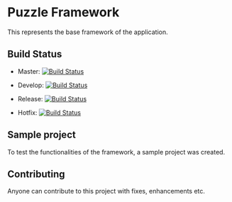 # Puzzle Framework

This represents the base framework of the application.

## Build Status

* Master: 
  [![Build Status](https://travis-ci.org/spark-development/puzzle-framework.svg?branch=master)](https://travis-ci.org/spark-development/puzzle-framework)

* Develop: 
  [![Build Status](https://travis-ci.org/spark-development/puzzle-framework.svg?branch=develop)](https://travis-ci.org/spark-development/puzzle-framework)

* Release: 
  [![Build Status](https://travis-ci.org/spark-development/puzzle-framework.svg?branch=release)](https://travis-ci.org/spark-development/puzzle-framework)

* Hotfix: 
  [![Build Status](https://travis-ci.org/spark-development/puzzle-framework.svg?branch=hotfix)](https://travis-ci.org/spark-development/puzzle-framework)

## Sample project

To test the functionalities of the framework, a sample project was created.

## Contributing

Anyone can contribute to this project with fixes, enhancements etc.
